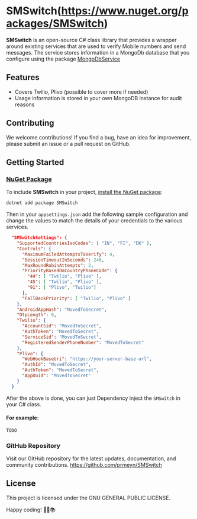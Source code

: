 ﻿# SMSwitch(https://www.nuget.org/packages/SMSwitch)

**SMSwitch** is an open-source C# class library that provides a wrapper around existing services that are used to verify Mobile numbers and send messages. The service stores information in a MongoDb database that you configure using the package [MongoDbService](https://www.nuget.org/packages/MongoDbService) 

## Features

- Covers Twilio, Plivo (possible to cover more if needed)
- Usage information is stored in your own MongoDB instance for audit reasons


## Contributing

We welcome contributions! If you find a bug, have an idea for improvement, please submit an issue or a pull request on GitHub.

## Getting Started

### [NuGet Package](https://www.nuget.org/packages/SMSwitch)

To include **SMSwitch** in your project, [install the NuGet package](https://www.nuget.org/packages/SMSwitch):

```bash
dotnet add package SMSwitch
```
Then in your `appsettings.json` add the following sample configuration and change the values to match the details of your credentials to the various services.
```json
  "SMSwitchSettings": {
    "SupportedCountriesIsoCodes": [ "IN", "FI", "DK" ],
    "Controls": {
      "MaximumFailedAttemptsToVerify": 4,
      "SessionTimeoutInSeconds": 240,
      "MaxRoundRobinAttempts": 2,
      "PriorityBasedOnCountryPhoneCode": {
        "44": [ "Twilio", "Plivo" ],
        "45": [ "Twilio", "Plivo" ],
        "91": [ "Plivo", "Twilio"]
      },
      "FallBackPriority": [ "Twilio", "Plivo" ]
    },
    "AndroidAppHash": "MovedToSecret",
    "OtpLength": 6,
    "Twilio": {
      "AccountSid": "MovedToSecret",
      "AuthToken": "MovedToSecret",
      "ServiceSid": "MovedToSecret",
      "RegisteredSenderPhoneNumber": "MovedToSecret"
    },
    "Plivo": {
      "WebHookBaseUri": "https://your-server-base-url",
      "AuthId": "MovedToSecret",
      "AuthToken": "MovedToSecret",
      "AppUuid": "MovedToSecret"
    }
  }
  ```

After the above is done, you can just Dependency inject the `SMSwitch` in your C# class.

#### For example:



```csharp
TODO

```

### GitHub Repository
Visit our GitHub repository for the latest updates, documentation, and community contributions.
https://github.com/prmeyn/SMSwitch


## License

This project is licensed under the GNU GENERAL PUBLIC LICENSE.

Happy coding! 🚀🌐📚



